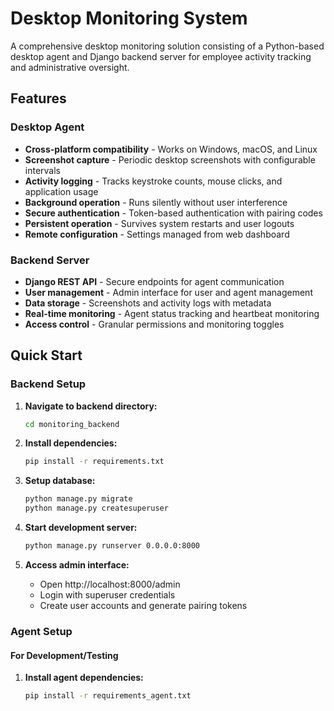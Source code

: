 # Desktop Monitoring System

A comprehensive desktop monitoring solution consisting of a Python-based desktop agent and Django backend server for employee activity tracking and administrative oversight.

## Features

### Desktop Agent
- **Cross-platform compatibility** - Works on Windows, macOS, and Linux
- **Screenshot capture** - Periodic desktop screenshots with configurable intervals
- **Activity logging** - Tracks keystroke counts, mouse clicks, and application usage
- **Background operation** - Runs silently without user interference
- **Secure authentication** - Token-based authentication with pairing codes
- **Persistent operation** - Survives system restarts and user logouts
- **Remote configuration** - Settings managed from web dashboard

### Backend Server
- **Django REST API** - Secure endpoints for agent communication
- **User management** - Admin interface for user and agent management
- **Data storage** - Screenshots and activity logs with metadata
- **Real-time monitoring** - Agent status tracking and heartbeat monitoring
- **Access control** - Granular permissions and monitoring toggles

## Quick Start

### Backend Setup

1. **Navigate to backend directory:**
   ```bash
   cd monitoring_backend
   ```

2. **Install dependencies:**
   ```bash
   pip install -r requirements.txt
   ```

3. **Setup database:**
   ```bash
   python manage.py migrate
   python manage.py createsuperuser
   ```

4. **Start development server:**
   ```bash
   python manage.py runserver 0.0.0.0:8000
   ```

5. **Access admin interface:**
   - Open http://localhost:8000/admin
   - Login with superuser credentials
   - Create user accounts and generate pairing tokens

### Agent Setup

#### For Development/Testing

1. **Install agent dependencies:**
   ```bash
   pip install -r requirements_agent.txt
   